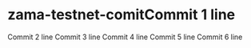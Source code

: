 # zama-testnet-comitCommit 1 line
Commit 2 line
Commit 3 line
Commit 4 line
Commit 5 line
Commit 6 line
